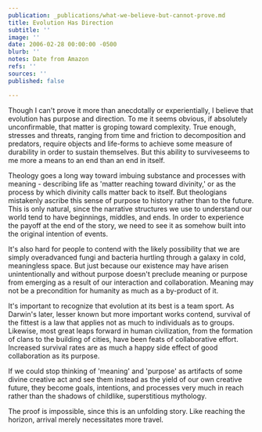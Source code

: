 ```yaml
---
publication: _publications/what-we-believe-but-cannot-prove.md
title: Evolution Has Direction
subtitle: ''
image: ''
date: 2006-02-28 00:00:00 -0500
blurb: ''
notes: Date from Amazon
refs: ''
sources: ''
published: false

---
```

Though I can't prove it more than anecdotally or experientially, I believe that evolution has purpose and direction. To me it seems obvious, if absolutely unconfirmable, that matter is groping toward complexity. True enough, stresses and threats, ranging from time and friction to decomposition and predators, require objects and life-forms to achieve some measure of durability in order to sustain themselves. But this ability to surviveseems to me more a means to an end than an end in itself.

Theology goes a long way toward imbuing substance and processes with meaning - describing life as 'matter reaching toward divinity,' or as the process by which divinity calls matter back to itself. But theologians mistakenly ascribe this sense of purpose to history rather than to the future. This is only natural, since the narrative structures we use to understand our world tend to have beginnings, middles, and ends. In order to experience the payoff at the end of the story, we need to see it as somehow built into the original intention of events.

It's also hard for people to contend with the likely possibility that we are simply overadvanced fungi and bacteria hurtling through a galaxy in cold, meaningless space. But just because our existence may have arisen unintentionally and without purpose doesn't preclude meaning or purpose from emerging as a result of our interaction and collaboration. Meaning may not be a precondition for humanity as much as a by-product of it.

It's important to recognize that evolution at its best is a team sport. As Darwin's later, lesser known but more important works contend, survival of the fittest is a law that applies not as much to individuals as to groups. Likewise, most great leaps forward in human civilization, from the formation of clans to the building of cities, have been feats of collaborative effort. Increased survival rates are as much a happy side effect of good collaboration as its purpose.

If we could stop thinking of 'meaning' and 'purpose' as artifacts of some divine creative act and see them instead as the yield of our own creative future, they become goals, intentions, and processes very much in reach rather than the shadows of childlike, superstitious mythology.

The proof is impossible, since this is an unfolding story. Like reaching the horizon, arrival merely necessitates more travel.